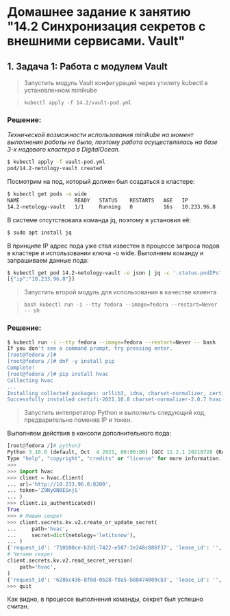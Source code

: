 # Домашнее задание к занятию "14.2 Синхронизация секретов с внешними сервисами. Vault"

## 1. Задача 1: Работа с модулем Vault

>Запустить модуль Vault конфигураций через утилиту kubectl в установленном minikube

> ``` kubectl apply -f 14.2/vault-pod.yml ```

### Решение:
_Технической возможности использования minikube на момент выполнения работы не было, поэтому работа осуществлялась на базе 3-х нодового кластера в DigitalOcean._
```bash
$ kubectl apply -f vault-pod.yml
pod/14.2-netology-vault created
```
Посмотрим на под, который должен был создаться в кластере:
```bash
$ kubectl get pods -o wide
NAME                  READY   STATUS    RESTARTS   AGE   IP            NODE    NOMINATED NODE   READINESS GATES
14.2-netology-vault   1/1     Running   0          16s   10.233.96.8   node2   <none>           <none>
```
В системе отсутствовала команда jq, поэтому я установил её:
```bash
$ sudo apt install jq
```
В принципе IP адрес пода уже стал известен в процессе запроса подов в кластере и использовании ключа -o wide. Выполняем команду и запрашиваем данные пода:
```bash
$ kubectl get pod 14.2-netology-vault -o json | jq -c '.status.podIPs'
[{"ip":"10.233.96.8"}]
```

>Запустить второй модуль для использования в качестве клиента

> ``` bash kubectl run -i --tty fedora --image=fedora --restart=Never -- sh ```

### Решение:

```bash
$ kubectl run -i --tty fedora --image=fedora --restart=Never -- bash
If you don't see a command prompt, try pressing enter.
[root@fedora /]#
[root@fedora /]# dnf -y install pip
Complete!
[root@fedora /]# pip install hvac
Collecting hvac
...
Installing collected packages: urllib3, idna, charset-normalizer, certifi, six, requests, hvac
Successfully installed certifi-2021.10.8 charset-normalizer-2.0.7 hvac-0.11.2 idna-3.3 requests-2.26.0 six-1.16.0 urllib3-1.26.7
```

> Запустить интепретатор Python и выполнить следующий код, предварительно поменяв IP и токен.
>
Выполняем действия в консоли дополнительного пода:

```python
[root@fedora /]# python3
Python 3.10.0 (default, Oct  4 2021, 00:00:00) [GCC 11.2.1 20210728 (Red Hat 11.2.1-1)] on linux
Type "help", "copyright", "credits" or "license" for more information.
>>> 
>>> import hvac
>>> client = hvac.Client(
... url='http://10.233.96.8:8200',
... token='Z9NyON0EGnjS'
... )
>>> client.is_authenticated()
True
>>> # Пишем секрет
>>> client.secrets.kv.v2.create_or_update_secret(
...     path='hvac',
...     secret=dict(netology='letitsnow'),
... )
{'request_id': '710100ce-b2d1-7422-e587-2e248c886f37', 'lease_id': '', 'renewable': False, 'lease_duration': 0, 'data': {'created_time': '2021-11-22T22:04:24.561832503Z', 'custom_metadata': None, 'deletion_time': '', 'destroyed': False, 'version': 1}, 'wrap_info': None, 'warnings': None, 'auth': None}
# Читаем секрет
client.secrets.kv.v2.read_secret_version(
    path='hvac',
)
{'request_id': '6286c436-8f0d-0b28-f0a5-b88474009cb3', 'lease_id': '', 'renewable': False, 'lease_duration': 0, 'data': {'data': {'netology': 'letitsnow'}, 'metadata': {'created_time': '2021-11-22T22:04:24.561832503Z', 'custom_metadata': None, 'deletion_time': '', 'destroyed': False, 'version': 1}}, 'wrap_info': None, 'warnings': None, 'auth': None}
>>> quit
```
Как видно, в процессе выполнения команды, секрет был успешно считан.